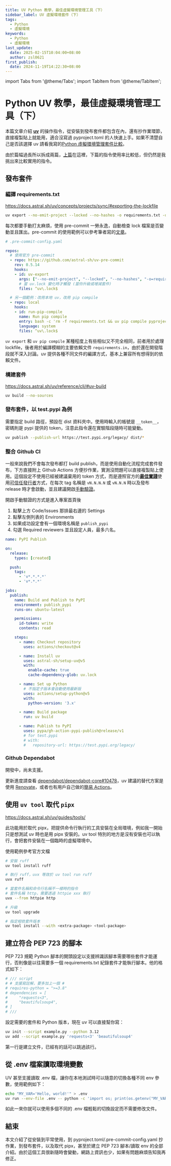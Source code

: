 ```yaml
---
title: UV Python 教學，最佳虛擬環境管理工具（下）
sidebar_label: UV 虛擬環境套件（下）
tags:
  - Python
  - 虛擬環境
keywords:
  - Python
  - 虛擬環境
last_update:
  date: 2025-02-15T10:04:00+08:00
  author: zsl0621
first_publish:
  date: 2024-11-19T14:22:30+08:00
---
```


import Tabs from '@theme/Tabs';
import TabItem from '@theme/TabItem';

# Python UV 教學，最佳虛擬環境管理工具（下）

本篇文章介紹 **[uv](https://github.com/astral-sh/uv)** 的操作指令，從安裝到發布套件都包含在內，還有抄作業環節，直接複製貼上就能用，適合沒寫過 pyproject.toml 的人快速上手。如果不清楚自己是否該選擇 uv 請看我寫的[Python 虛擬環境管理套件比較](./virtual-environment-management-comparison)。

由於篇幅過長所以拆成兩篇，[上篇](python-uv-complete-guide)在這裡，下篇的指令使用率比較低，但仍然是我挑出來比較實用的指令。

## 發布套件

### 編譯 requirements.txt

https://docs.astral.sh/uv/concepts/projects/sync/#exporting-the-lockfile  

```sh
uv export --no-emit-project --locked --no-hashes -o requirements.txt -q
```

每次都要手動打太麻煩，使用 pre-commit 一勞永逸，自動檢查 lock 檔案是否變動並且匯出。pre-commit 的使用範例可以參考筆者寫的[文章](/memo/python/pre-commit-first-try#pre-commit-configyaml)。

```yaml
# .pre-commit-config.yaml

repos:
  # 使用官方 pre-commit
  - repo: https://github.com/astral-sh/uv-pre-commit
    rev: 0.5.14
    hooks:
    - id: uv-export
      args: ["--no-emit-project", "--locked", "--no-hashes", "-o=requirements.txt", "-q"]
      # 當 uv.lock 變化時才觸發 (當你升級或增減套件)
      files: ^uv\.lock$

  # 另一個範例：改用本地 uv，改用 pip compile
  - repo: local
    hooks:
    - id: run-pip-compile
      name: Run pip compile
      entry: bash -c 'rm -f requirements.txt && uv pip compile pyproject.toml -o requirements.txt --annotation-style line -q'
      language: system
      files: ^uv\.lock$
```

`uv export` 和 `uv pip compile` 某種程度上有些相似又不完全相同，前者用於處理 lockfile，後者用於編譯模糊的主要依賴文件 `requirements.in`，由於還在開發階段就不深入討論。uv 提供各種不同文件的編譯方式，基本上兼容所有想得到的依賴文件。

### 構建套件

https://docs.astral.sh/uv/reference/cli/#uv-build

```sh
uv build --no-sources
```

### 發布套件，以 test.pypi 為例

需要指定 build 路徑，預設在 dist 資料夾中。使用時輸入的帳號是 `__token__`，密碼則是 pypi 提供的 token，注意此指令還在實驗階段隨時可能變動。

```sh
uv publish --publish-url https://test.pypi.org/legacy/ dist/*
```

### 整合 Github CI

一般來說我們不會每次發布都打 build publish，而是使用自動化流程完成套件發布，下方直接附上 Github Actions 方便抄作業，實測沒問題可以直接複製貼上使用。這個設定不使用已經被建議棄用的 token 方式，而是遵照官方的<u>**最佳實踐**</u>使用[可信任發行者](https://docs.pypi.org/trusted-publishers/creating-a-project-through-oidc/)方式，在每次 tag 名稱是 `vN.N.N.N` 或 `vN.N.N` 時以及發布 release 時才會啟動，並且建議開啟[手動驗證](https://packaging.python.org/en/latest/guides/publishing-package-distribution-releases-using-github-actions-ci-cd-workflows/)。

開啟手動驗證的方式是進入專案首頁後

1. 點擊上方 Code/Issues 那排最右邊的 Settings
2. 點擊左側列表的 Environments
3. 如果成功設定會有一個環境名稱是 `publish_pypi`
4. 勾選 Required reviewers 並且設定人員，最多六名。

```yaml
name: PyPI Publish

on:
  release:
    types: [created]

  push:
    tags:
      - 'v*.*.*.*'
      - 'v*.*.*'

jobs:
  publish:
    name: Build and Publish to PyPI
    environment: publish_pypi
    runs-on: ubuntu-latest

    permissions:
      id-token: write
      contents: read

    steps:
      - name: Checkout repository
        uses: actions/checkout@v4

      - name: Install uv
        uses: astral-sh/setup-uv@v5
        with:
          enable-cache: true
          cache-dependency-glob: uv.lock

      - name: Set up Python
        # 不指定子版本會自動使用最新版
        uses: actions/setup-python@v5
        with:
          python-version: '3.x'

      - name: Build package
        run: uv build

      - name: Publish to PyPI
        uses: pypa/gh-action-pypi-publish@release/v1
        # for test.pypi
        # with:
        #   repository-url: https://test.pypi.org/legacy/
```

### Github Dependabot

開發中，尚未支援。

更新進度請查看 [dependabot/dependabot-core#10478](https://github.com/dependabot/dependabot-core/issues/10478)，uv 建議的替代方案是使用 [Renovate](https://docs.astral.sh/uv/guides/integration/dependency-bots/)，或者也有用戶自己做的[簡易 Actions](https://github.com/EdmundGoodman/update-bot)。

## 使用 `uv tool` 取代 `pipx`

https://docs.astral.sh/uv/guides/tools/

此功能用於取代 pipx，把提供命令行執行的工具安裝在全局環境，例如我一開始只是想測試 uv 時也是用 pipx 安裝的。uv tool 特別的地方是沒有安裝也可以執行，會把套件安裝在一個臨時的虛擬環境中。

使用範例參考官方文檔

```sh
# 安裝 ruff
uv tool install ruff

# 執行 ruff，uvx 等效於 uv tool run ruff
uvx ruff

# 當套件名稱和命令行名稱不一樣時的指令
# 套件名稱 http，需要透過 httpie xxx 執行
uvx --from httpie http

# 升級
uv tool upgrade

# 指定相依套件版本
uv tool install --with <extra-package> <tool-package>
```

## 建立符合 PEP 723 的腳本

PEP 723 規範 Python 腳本的開頭設定以支援辨識該腳本需要哪些套件才能運行，否則像是以往需要多一個 requirements.txt 紀錄套件才能執行腳本。他的格式如下：

```py
# /// script
# # 支援寫註解，要多加上一個 #
# requires-python = ">=3.8"
# dependencies = [
#     "requests<3",
#     "beautifulsoup4",
# ]
# ///
```

設定需要的套件和 Python 版本，現在 uv 可以直接幫你寫：

```sh
uv init --script example.py --python 3.12
uv add --script example.py 'requests<3' 'beautifulsoup4'
```

第一行是建立文件，已經有的話可以跳過該行。

## 從 .env 檔案讀取環境變數

UV 甚至支援讀取 .env 檔，讓你在本地測試時可以隨意的切換各種不同 env 參數，使用範例如下：

```sh
echo "MY_VAR='Hello, world!'" > .env
uv run --env-file .env -- python -c 'import os; print(os.getenv("MY_VAR"))'
```

如此一來你就可以使用多個不同的 .env 檔輕鬆的切換設定而不需要修改文件。

## 結束

本文介紹了從安裝到平常使用，到 pyproject.toml/.pre-commit-config.yaml 抄作業，到發布套件，以及取代 pipx，甚至於建立 PEP 723 腳本/讀取 env 的全部介紹。由於這個工具很新隨時會變動，網路上資訊也少，如果有問題麻煩告知我再修正。
